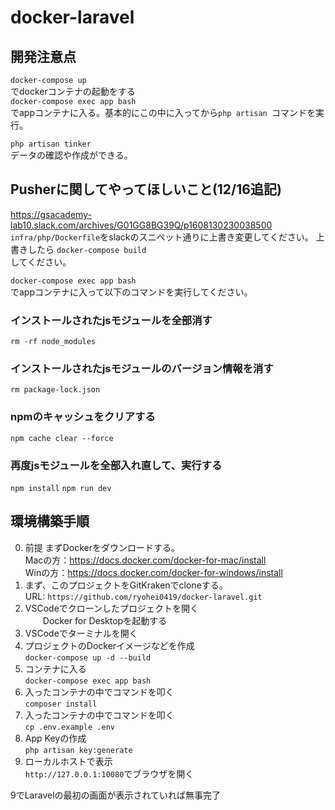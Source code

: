 # docker-laravel
## 開発注意点  
`docker-compose up`  
でdockerコンテナの起動をする  
`docker-compose exec app bash`  
でappコンテナに入る。基本的にこの中に入ってから`php artisan `コマンドを実行。  

`php artisan tinker`  
データの確認や作成ができる。

## Pusherに関してやってほしいこと(12/16追記)
https://gsacademy-lab10.slack.com/archives/G01GG8BG39Q/p1608130230038500
`infra/php/Dockerfile`をslackのスニペット通りに上書き変更してください。
上書きしたら
`docker-compose build`  
してください。

`docker-compose exec app bash`  
でappコンテナに入って以下のコマンドを実行してください。

### インストールされたjsモジュールを全部消す
`rm -rf node_modules`

### インストールされたjsモジュールのバージョン情報を消す
`rm package-lock.json`

### npmのキャッシュをクリアする
`npm cache clear --force`

### 再度jsモジュールを全部入れ直して、実行する
`npm install`
`npm run dev`

## 環境構築手順
0. 前提
  まずDockerをダウンロードする。  
  Macの方：https://docs.docker.com/docker-for-mac/install  
  Winの方：https://docs.docker.com/docker-for-windows/install  
1. まず、このプロジェクトをGitKrakenでcloneする。  
 URL: `https://github.com/ryohei0419/docker-laravel.git`  
2. VSCodeでクローンしたプロジェクトを開く  
　　Docker for Desktopを起動する　　
3. VSCodeでターミナルを開く  
4. プロジェクトのDockerイメージなどを作成  
`docker-compose up -d --build`  
5. コンテナに入る  
`docker-compose exec app bash`  
6. 入ったコンテナの中でコマンドを叩く  
`composer install`  
7. 入ったコンテナの中でコマンドを叩く  
`cp .env.example .env`  
8. App Keyの作成  
`php artisan key:generate`  
9. ローカルホストで表示  
`http://127.0.0.1:10080`でブラウザを開く  

9でLaravelの最初の画面が表示されていれば無事完了  

